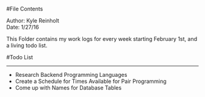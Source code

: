 #File Contents

Author: Kyle Reinholt <br /> 
Date: 1/27/16 <br />

This Folder contains my work logs for every week starting February 1st, and a living todo list.<br /> 

#Todo List 
***

- Research Backend Programming Languages 
- Create a Schedule for Times Available for Pair Programming 
- Come up with Names for Database Tables 

 

